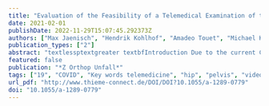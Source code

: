 ```yaml
---
title: "Evaluation of the Feasibility of a Telemedical Examination of the Hip and Pelvis – Early Lessons from the COVID-19 Pandemic"
date: 2021-02-01
publishDate: 2022-11-29T15:07:45.292373Z
authors: ["Max Jaenisch", "Hendrik Kohlhof", "Amadeo Touet", "Michael Kehrer", "Davide Cucchi", "Christof Burger", "Dieter Christian Wirtz", "Kristian Welle", "Koroush Kabir"]
publication_types: ["2"]
abstract: "textlessptextgreater textbfIntroduction Due to the current COVID-19 pandemic, the German Health Ministry has issued restrictions applying to the field of orthopaedics and trauma surgery. Besides postponement of elective surgeries, outpatient consultations have been drastically reduced. Parallel to these developments, an increase in telemedical consultations has reflected efforts to provide sufficient patient care. This study aims to evaluate the feasibility of a clinical examination of the hip joint and pelvis by way of a telemedical consultation.textless/ptextgreater textlessptextgreater textbfMaterials and Methods Twenty-nine patients of a German university clinic were recruited and assessed in both telemedical and conventional examinations. Agreement between the two examinations was then assessed, and connections between the observed agreement and patient-specific factors such as age, BMI and ASA classification were investigated.textless/ptextgreater textlessptextgreater textbfResults The inspections agreed closely with a mean Cohenʼs kappa of 0.76 ± 0.37. Palpation showed adequate agreement with a mean Cohenʼs kappa of 0.38 ± 0.19. Function showed good agreement with a mean Cohenʼs kappa of 0.61 ± 0.26 and range of motion showed adequate agreement with a mean Cohenʼs kappa of 0.36 ± 0.19. A significant positive correlation was observed between the number of deviations in the different examinations and age (p = 0.05), and a significant positive correlation was shown between the number of non-feasible examinations and age (p textless 0.01), BMI (p textless 0.01) and ASA classification score (p textless 0.01).textless/ptextgreater textlessptextgreater textbfDiscussion Inspection and function can be reliably evaluated, whereas the significance of palpation, provocation and measurement of range of motion is limited. The small sample size puts limitations on the significance of a statistically relevant correlation between patient-specific factors such as age, BMI and ASA classification score and valid and successful implementation of a telemedical examination. The authors recommend targeted patient selection. If, however, patients are being evaluated who are very old (textgreater 75 years), obese (BMI textgreater 30) or with multiple comorbidities (ASA 3 and above), caution is advised. Large, prospective studies are needed in the future to fully validate telemedical consultations in the fields of orthopaedics and trauma surgery.textless/ptextgreater textlessptextgreater textbfConclusion A telemedical examination of the hip joint and pelvis can be performed with certain limitations. Patient-specific factors such as age, BMI, and extent of comorbidities appear to have a relevant impact on validity and execution of the examination. Patients with multiple comorbidities (ASA 3 and above), advanced age (textgreater 75 years) or obesity (BMI textgreater 30) should, whenever possible, be examined in a conventional outpatient setting.textless/ptextgreater"
featured: false
publication: "*Z Orthop Unfall*"
tags: ["19", "COVID", "Key words telemedicine", "hip", "pelvis", "video consultation"]
url_pdf: "http://www.thieme-connect.de/DOI/DOI?10.1055/a-1289-0779"
doi: "10.1055/a-1289-0779"
---
```


